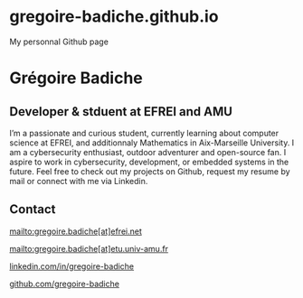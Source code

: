 # gregoire-badiche.github.io

My personnal Github page

# Grégoire Badiche

## Developer & stduent at EFREI and AMU

I’m a passionate and curious student, currently learning about computer science at EFREI, and additionnaly Mathematics in Aix-Marseille University. I am a cybersecurity enthusiast, outdoor adventurer and open-source fan. I aspire to work in cybersecurity, development, or embedded systems in the future. Feel free to check out my projects on Github, request my resume by mail or connect with me via Linkedin.

## Contact

[mailto:gregoire.badiche\[at\]efrei.net](mailto:gregoire.badiche[at]efrei.net)

[mailto:gregoire.badiche\[at\]etu.univ-amu.fr](mailto:gregoire.badiche[at]etu.univ-amu.fr)

[linkedin.com/in/gregoire-badiche](https://linkedin.com/in/gregoire-badiche)

[github.com/gregoire-badiche](https://github.com/gregoire-badiche)
